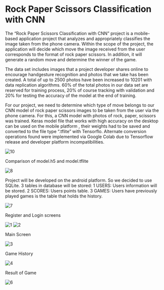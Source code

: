 ﻿# Rock Paper Scissors Classification with CNN

The “Rock Paper Scissors Classification with CNN” project is a mobile-based application project that analyzes and appropriately classifies the image taken from the phone camera. Within the scope of the project, the application will decide which move the image received from the user corresponds to the format of rock paper scissors. In addition, it will generate a random move and determine the winner of the game.

The data set includes images that a project developer shares online to encourage handgesture recognition and photos that we take has been created. A total of up to 2500 photos have been increased to 10201 with data replication algorithms. 60% of the total photos in our data set are reserved for training process, 20% of course tracking with validation and 20% for testing the accuracy of the model at the end of training.

For our project, we need to determine which type of move belongs to our CNN model of rock paper scissors images to be taken from the user via the phone camera. For this, a CNN model with photos of rock, paper, scissors was trained. Keras model file that works with high accuracy on the desktop can be used on the mobile platform , their weights had to be saved and converted to the file type “.tflite” with Tensorflo. Alternate conversion operations found were implemented via Google Colab due to Tensorflow release and developer platform incompatibilities.

![10](https://user-images.githubusercontent.com/34898893/89129195-06451e80-d504-11ea-94c5-9347f0a18413.PNG)

Comparison of model.h5 and model.tflite

![8](https://user-images.githubusercontent.com/34898893/89129204-1fe66600-d504-11ea-917c-2db93e249e82.PNG)

Project will be developed on the android platform. So we decided to use SQLite.  3 tables in database will be stored:
1 USERS: Users information will be stored.
2 SCORES: Users points table.
3 GAMES: Users have previously played games is the table that holds the history.

![7](https://user-images.githubusercontent.com/34898893/89129209-2ecd1880-d504-11ea-9a72-47726f22f6a6.PNG)

Register and Login screens

![1](https://user-images.githubusercontent.com/34898893/89129217-47d5c980-d504-11ea-93d8-439c6dd09653.PNG) ![2](https://user-images.githubusercontent.com/34898893/89129218-4a382380-d504-11ea-9b67-a7fb11b8cb67.PNG)

Main Screen

![3](https://user-images.githubusercontent.com/34898893/89129237-689e1f00-d504-11ea-8c08-0d2ff98ae2b5.PNG)

Game History

![4](https://user-images.githubusercontent.com/34898893/89129244-75227780-d504-11ea-9a0e-668f5d340f7a.PNG)

Result of Game

![6](https://user-images.githubusercontent.com/34898893/89129251-8d929200-d504-11ea-901e-83f5c83bab3e.PNG)
